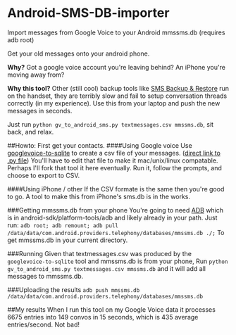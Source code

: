 Android-SMS-DB-importer
=======================

Import messages from Google Voice to your Android mmssms.db (requires adb root)

Get your old messages onto your android phone.

**Why?** Got a google voice account you're leaving behind? An iPhone you're moving away from? 

**Why this tool?** Other (still cool) backup tools like [SMS Backup & Restore](http://android.riteshsahu.com/apps/sms-backup-restore)
run on the handset, they are terribly slow and fail to setup conversation threads correctly (in my experience). Use this from your laptop and push the new messages in seconds. 

Just run `python gv_to_android_sms.py textmessages.csv mmssms.db`, sit back, and relax.

##Howto:
First get your contacts. 
####Using Google voice
Use [googlevoice-to-sqlite](http://code.google.com/p/googlevoice-to-sqlite/) to create a csv file of your messages. ([direct link to .py file](http://googlevoice-to-sqlite.googlecode.com/svn/trunk/googlevoice_to_sqlite/googlevoice_to_sqlite.py)) 
You'll have to edit that file to make it mac/unix/linux compatable. Perhaps I'll fork that tool it here eventually. Run it, follow the prompts, and choose to export to CSV.

####Using iPhone / other
If the CSV formate is the same then you're good to go. 
A tool to make this from iPhone's sms.db is in the works.

###Getting mmssms.db from your phone
You're going to need [ADB](http://developer.android.com/tools/help/adb.html) which is in android-sdk/platform-tools/adb and likely already in your path. Just run:
`adb root; adb remount; adb pull /data/data/com.android.providers.telephony/databases/mmssms.db ./;`
To get mmssms.db in your current directory.

###Running
Given that textmessages.csv was produced by the `googlevoice-to-sqlite` tool and mmssms.db is from your phone, 
Run `python gv_to_android_sms.py textmessages.csv mmssms.db` and it will add all messages to mmssms.db.

###Uploading the results
`adb push mmssms.db /data/data/com.android.providers.telephony/databases/mmssms.db`

##My results
When I run this tool on my Google Voice data it processes 6675 entries into 149 convos in 15 seconds, which is 435 average entries/second. Not bad!




